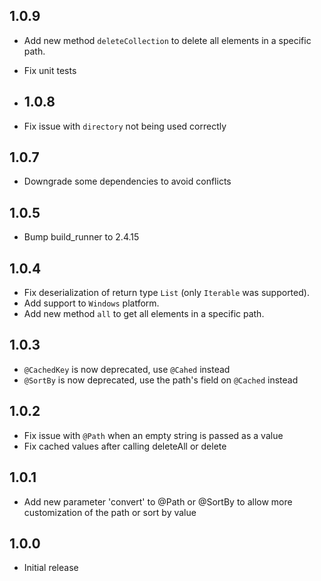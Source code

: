 ## 1.0.9

* Add new method `deleteCollection` to delete all elements in a specific path.
* Fix unit tests

* ## 1.0.8

* Fix issue with `directory` not being used correctly

## 1.0.7

* Downgrade some dependencies to avoid conflicts

## 1.0.5

* Bump build_runner to 2.4.15

## 1.0.4

* Fix deserialization of return type `List` (only `Iterable` was supported).
* Add support to `Windows` platform.
* Add new method `all` to get all elements in a specific path.

## 1.0.3

* `@CachedKey` is now deprecated, use `@Cahed` instead
* `@SortBy` is now deprecated, use the path's field on `@Cached` instead

## 1.0.2

* Fix issue with `@Path` when an empty string is passed as a value
* Fix cached values after calling deleteAll or delete

## 1.0.1

* Add new parameter 'convert' to @Path or @SortBy to allow more customization of the path or sort by value

## 1.0.0

* Initial release 
